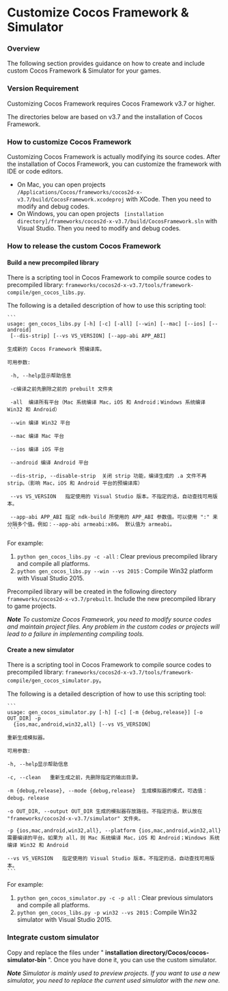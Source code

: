 # Customize Cocos Framework & Simulator

### Overview

The following section provides guidance on how to create and include custom Cocos Framework & Simulator for your games. 

### Version Requirement

Customizing Cocos Framework requires Cocos Framework v3.7 or higher. 

The directories below are based on v3.7 and the installation of Cocos Framework. 

### How to customize Cocos Framework

Customizing Cocos Framework is actually modifying its source codes. After the installation of Cocos Framework, you can customize the framework with IDE or code editors. 

* On Mac, you can open projects `/Applications/Cocos/frameworks/cocos2d-x-v3.7/build/CocosFramework.xcodeproj` with XCode. Then you need to modify and debug codes. 
* On Windows, you can open projects ` [installation directory]/frameworks/cocos2d-x-v3.7/build/CocosFramework.sln` with Visual Studio. Then you need to modify and debug codes.

### How to release the custom Cocos Framework

#### Build a new precompiled library

There is a scripting tool in Cocos Framework to compile source codes to precompiled library: `frameworks/cocos2d-x-v3.7/tools/framework-compile/gen_cocos_libs.py`. 

The following is a detailed description of how to use this scripting tool: 

    ```
    usage: gen_cocos_libs.py [-h] [-c] [-all] [--win] [--mac] [--ios] [--android]
     [--dis-strip] [--vs VS_VERSION] [--app-abi APP_ABI]
    
    生成新的 Cocos Framework 预编译库。
    
    可用参数:
    
     -h, --help显示帮助信息
    
     -c编译之前先删除之前的 prebuilt 文件夹
    
     -all  编译所有平台（Mac 系统编译 Mac，iOS 和 Android；Windows 系统编译 Win32 和 Android）
    
     --win 编译 Win32 平台
    
     --mac 编译 Mac 平台
    
     --ios 编译 iOS 平台
    
     --android 编译 Android 平台
    
     --dis-strip, --disable-strip  关闭 strip 功能，编译生成的 .a 文件不再 strip。（影响 Mac，iOS 和 Android 平台的预编译库）
    
     --vs VS_VERSION   指定使用的 Visual Studio 版本。不指定的话，自动查找可用版本。
    
     --app-abi APP_ABI 指定 ndk-build 所使用的 APP_ABI 参数值。可以使用 ":" 来分隔多个值。例如：--app-abi armeabi:x86。 默认值为 armeabi。
     ```
For example: 

1. `python gen_cocos_libs.py -c -all` : Clear previous precompiled library and compile all platforms.
2. `python gen_cocos_libs.py --win --vs 2015` : Compile Win32 platform with Visual Studio 2015.

Precompiled library will be created in the following directory `frameworks/cocos2d-x-v3.7/prebuilt`. Include the new precompiled library to game projects.  

***Note** To customize Cocos Framework, you need to modify source codes and maintain project files. Any problem in the custom codes or projects will lead to a failure in implementing compiling tools.* 

#### Create a new simulator

There is a scripting tool in Cocos Framework to compile source codes to precompiled library: `frameworks/cocos2d-x-v3.7/tools/framework-compile/gen_cocos_simulator.py`。

The following is a detailed description of how to use this scripting tool: 

    ```
    usage: gen_cocos_simulator.py [-h] [-c] [-m {debug,release}] [-o OUT_DIR] -p
      {ios,mac,android,win32,all} [--vs VS_VERSION]
    
    重新生成模拟器。
    
    可用参数:
    
    -h, --help显示帮助信息
    
    -c, --clean   重新生成之前，先删除指定的输出目录。
    
    -m {debug,release}, --mode {debug,release}  生成模拟器的模式，可选值：debug，release
    
    -o OUT_DIR, --output OUT_DIR 生成的模拟器存放路径。不指定的话，默认放在 "frameworks/cocos2d-x-v3.7/simulator" 文件夹。
    
    -p {ios,mac,android,win32,all}, --platform {ios,mac,android,win32,all} 需要编译的平台。如果为 all，则 Mac 系统编译 Mac，iOS 和 Android；Windows 系统编译 Win32 和 Android
    
    --vs VS_VERSION   指定使用的 Visual Studio 版本。不指定的话，自动查找可用版本。
    ```
For example: 

1. `python gen_cocos_simulator.py -c -p all` : Clear previous simulators and compile all platforms. 
2. `python gen_cocos_libs.py -p win32 --vs 2015` : Compile Win32 simulator with Visual Studio 2015. 

### Integrate custom simulator

Copy and replace the files under " **installation directory/Cocos/cocos-simulator-bin** ". Once you have done it, you can use the custom simulator. 

***Note** Simulator is mainly used to preview projects. If you want to use a new simulator, you need to replace the current used simulator with the new one.* 
